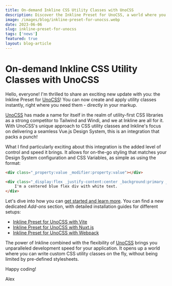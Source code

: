 ```yaml
---
title: On-demand Inkline CSS Utility Classes with UnoCSS
description: Discover the Inkline Preset for UnoCSS, a world where you can write custom CSS utility classes on the fly, without being limited by pre-defined stylesheets. You can now create and apply utility classes right where you need them!
image: /images/blog/inkline-preset-for-unocss.webp
date: 2023-06-06
slug: inkline-preset-for-unocss
tags: ['news']
featured: true
layout: blog-article
---
```


# On-demand Inkline CSS Utility Classes with UnoCSS

Hello, everyone! I'm thrilled to share an exciting new update with you: the Inkline Preset for [UnoCSS](https://unocss.dev/)! You can now create and apply utility classes instantly, right where you need them - directly in your markup.

[UnoCSS](https://unocss.dev/) has made a name for itself in the realm of utility-first CSS libraries as a strong competitor to Tailwind and Windi, and we at Inkline are all for it. With UnoCSS's unique approach to CSS utility classes and Inkline's focus on delivering a seamless Vue.js Design System, this is an integration that packs a punch!

What I find particularly exciting about this integration is the added level of control and speed it brings. It allows for on-the-go styling that matches your Design System configuration and CSS Variables, as simple as using the format:

```html
<div class="_property:value _modifier:property:value"></div>
```

```html 
<div class="_display:flex _justify-content:center _background:primary _color:white">
    I'm a centered blue flex div with white text.
</div>
```

Let's dive into how you can [get started and learn more](/docs/add-ons/unocss). You can find a new dedicated *Add-ons* section, with detailed installation guides for different setups:

- [Inkline Preset for UnoCSS with Vite](/docs/add-ons/unocss/vite)
- [Inkline Preset for UnoCSS with Nuxt.js](/docs/add-ons/unocss/nuxt)
- [Inkline Preset for UnoCSS with Webpack](/docs/add-ons/unocss/webpack)

The power of Inkline combined with the flexibility of [UnoCSS](https://unocss.dev/) brings you unparalleled development speed for your application. It opens up a world where you can write custom CSS utility classes on the fly, without being limited by pre-defined stylesheets.

Happy coding!

Alex
